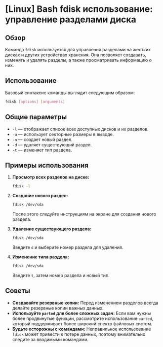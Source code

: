 # [Linux] Bash fdisk использование: управление разделами диска

## Обзор
Команда `fdisk` используется для управления разделами на жестких дисках и других устройствах хранения. Она позволяет создавать, изменять и удалять разделы, а также просматривать информацию о них.

## Использование
Базовый синтаксис команды выглядит следующим образом:

```bash
fdisk [options] [arguments]
```

## Общие параметры
- `-l` — отображает список всех доступных дисков и их разделов.
- `-u` — использует секторные размеры в выводе.
- `-n` — создает новый раздел.
- `-d` — удаляет существующий раздел.
- `-t` — изменяет тип раздела.

## Примеры использования
1. **Просмотр всех разделов на диске:**
   ```bash
   fdisk -l
   ```

2. **Создание нового раздел:**
   ```bash
   fdisk /dev/sda
   ```
   После этого следуйте инструкциям на экране для создания нового раздела.

3. **Удаление существующего раздела:**
   ```bash
   fdisk /dev/sda
   ```
   Введите `d` и выберите номер раздела для удаления.

4. **Изменение типа раздела:**
   ```bash
   fdisk /dev/sda
   ```
   Введите `t`, затем номер раздела и новый тип.

## Советы
- **Создавайте резервные копии:** Перед изменением разделов всегда делайте резервные копии важных данных.
- **Используйте `parted` для более сложных задач:** Если вам нужны более продвинутые функции, рассмотрите использование `parted`, который поддерживает более широкий спектр файловых систем.
- **Будьте осторожны с командами:** Неправильное использование `fdisk` может привести к потере данных, поэтому внимательно следите за вводимыми командами.